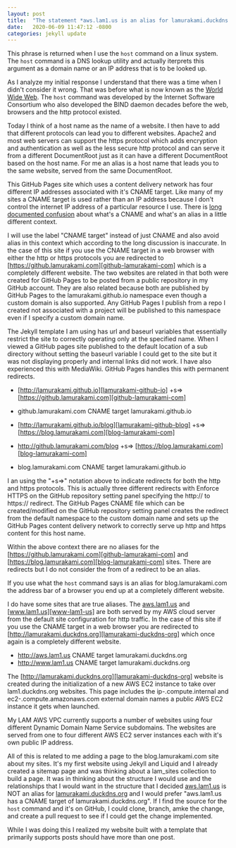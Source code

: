 ```yaml
---
layout: post
title:  "The statement *aws.lam1.us is an alias for lamurakami.duckdns.org* from host is wrong!"
date:   2020-06-09 11:47:12 -0800
categories: jekyll update
---
```

This phrase is returned when I use the `host` command on a linux system.  The `host` command is a DNS lookup utility and actually iterprets this argument as a domain name or an IP address that is to be looked up.

As I analyze my initial response I understand that there was a time when I didn't consider it wrong.  That was before what is now known as the [World Wide Web][World-Wide-Web].  The `host` command was developed by the Internet Software Consortium who also developed the BIND daemon decades before the web, browsers and the http protocol existed.

Today I think of a host name as the name of a website.  I then have to add that different protocols can lead you to different websites.  Apache2 and most web servers can support the https protocol which adds encryption and authentication as well as the less secure http protocol and can serve it from a different DocumentRoot just as it can have a different DocumentRoot based on the host name.  For me an alias is a host name that leads you to the same website, served from the same DocumentRoot.

This GitHub Pages site which uses a content delivery network has four different IP addresses associated with it's CNAME target.  Like many of my sites a CNAME target is used rather than an IP address because I don't control the internet IP address of a particular resource I use.  There is [long documented confusion][CNAME-alias-confusion] about what's a CNAME and what's an alias in a little different context.

I will use the label "CNAME target" instead of just CNAME and also avoid alias in this context which according to the long discussion is inaccurate.  In the case of this site if you use the CNAME target in a web browser with either the http or https protocols you are redirected to [https://github.lamurakami.com][github-lamurakami-com] which is a completely different website.  The two websites are related in that both were created for GitHub Pages to be posted from a public repository in my GitHub account.  They are also related because both are published by GitHub Pages to the lamurakami.github.io namespace even though a custom domain is also supported.  Any GitHub Pages I publish from a repo I created not associated with a project will be published to this namespace even if I specify a custom domain name.

The Jekyll template I am using has url and baseurl variables that essentially restrict the site to correctly operating only at the specified name.  When I viewed a GitHub pages site published to the default location of a sub directory without setting the baseurl variable I could get to the site but it was not displaying properly and internal links did not work.  I have also experienced this with MediaWiki.  GitHub Pages handles this with permanent redirects.

* [http://lamurakami.github.io][lamurakami-github-io] +s=> [https://github.lamurakami.com][github-lamurakami-com]
* github.lamurakami.com CNAME target lamurakami.github.io

* [http://lamurakami.github.io/blog][lamurakami-github-blog] +s=> [https://blog.lamurakami.com][blog-lamurakami-com]
* http://github.lamurakami.com/blog +s=> [https://blog.lamurakami.com][blog-lamurakami-com]
* blog.lamurakami.com CNAME target lamurakami.github.io

I an using the "+s=>" notation above to indicate redirects for both the http and https protocols.  This is actually three different redirects with Enforce HTTPS on the GitHub repository setting panel specifying the http:// to https:// redirect.  The GitHub Pages CNAME file which can be created/modified on the GitHub repository setting panel creates the redirect from the default namespace to the custom domain name and sets up the GitHub Pages content delivery network to correctly serve up http and https content for this host name.

Within the above context there are no aliases for the [https://github.lamurakami.com][github-lamurakami-com] and [https://blog.lamurakami.com][blog-lamurakami-com] sites.  There are redirects but I do not consider the from of a redirect to be an alias.

If you use what the `host` command says is an alias for blog.lamurakami.com the address bar of a browser you end up at a completely different website.

I do have some sites that are true aliases.  The [aws.lam1.us][aws-lam1-us] and [www.lam1.us][www-lam1-us] are both served by my AWS cloud server from the default site configuration for http traffic.  In the case of this site if you use the CNAME target in a web browser you are redirected to [http://lamurakami.duckdns.org][lamurakami-duckdns-org] which once again is a completely different website.

* http://aws.lam1.us CNAME target lamurakami.duckdns.org
* http://www.lam1.us CNAME target lamurakami.duckdns.org

The [http://lamurakami.duckdns.org][lamurakami-duckdns-org] website is created during the initialization of a new AWS EC2 instance to take over lam1.duckdns.org websites.  This page includes the ip-.compute.internal and ec2-.compute.amazonaws.com external domain names a public AWS EC2 instance it gets when launched.

My LAM AWS VPC currently supports a number of websites using four different Dynamic Domain Name Service subdomains.  The websites are served from one to four different AWS EC2 server instances each with it's own public IP address.

All of this is related to me adding a page to the blog.lamurakami.com site about my sites.  It's my first website using Jekyll and Liquid and I already created a sitemap page and was thinking about a lam_sites collection to build a page.  It was in thinking about the structure I would use and the relationships that I would want in the structure that I decided [aws.lam1.us][aws-lam1-us] is NOT an alias for [lamurakami.duckdns.org][lamurakami-duckdns-org] and I would prefer "aws.lam1.us has a CNAME target of lamurakami.duckdns.org".  If I find the source for the `host` command and it's on GitHub, I could clone, branch, amke the change, and create a pull request to see if I could get the change implemented.

While I was doing this I realized my website built with a template that primarily supports posts should have more than one post.

[World-Wide-Web]: https://en.wikipedia.org/wiki/World_Wide_Web
[CNAME-alias-confusion]: https://en.wikipedia.org/wiki/CNAME_record#Possible_confusion
[github-lamurakami-com]: https://github.lamurakami.com
[lamurakami-github-io]: http://lamurakami.github.io
[blog-lamurakami-com]: https://blog.lamurakami.com
[lamurakami-github-blog]: http://lamurakami.github.io/blog
[aws-lam1-us]: http://aws.lam1.us
[www-lam1-us]: http://www.lam1.us
[lamurakami-duckdns-org]: http://lamurakami.duckdns.org